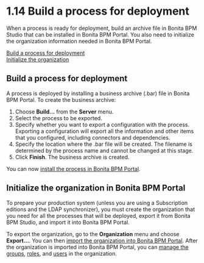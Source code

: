 # 1.14 Build a process for deployment

When a process is ready for deployment, build an archive file in Bonita BPM Studio that can be installed in Bonita BPM Portal.
You also need to initialize the organization information needed in Bonita BPM Portal.

[Build a process for deployment](#build_process)  
[Initialize the organization](#export_org)

## Build a process for deployment

A process is deployed by installing a business archive (.bar) file in Bonita BPM Portal.
To create the business archive:

1. Choose **Build...** from the **Server** menu.
2. Select the process to be exported.
3. Specify whether you want to export a configuration with the process. 
Exporting a configuration will export all the information and other items that you configured, including connectors and dependencies.
4. Specify the location where the .bar file will be created. The filename is determined by the process name and cannot be changed at this stage.
5. Click **Finish**. The business archive is created.

You can now [install the process in Bonita BPM Portal](/processes.html#installanapp).

## Initialize the organization in Bonita BPM Portal

To prepare your production system (unless you are using a Subscription editions and the LDAP synchronizer), 
you must create the organization that you need for all the processes that will be deployed, export it from Bonita BPM Studio,
and import it into Bonita BPM Portal. 

To export the organization, go to the **Organization** menu and choose **Export...**. You
can then [import the organization into Bonita BPM Portal](/importexport-an-organization.html). After the organization is imported into Bonita BPM Portal, 
you can [manage the groups](/group.html), [roles](/role.html), and [users](/manage-a-user.html) in the organization.